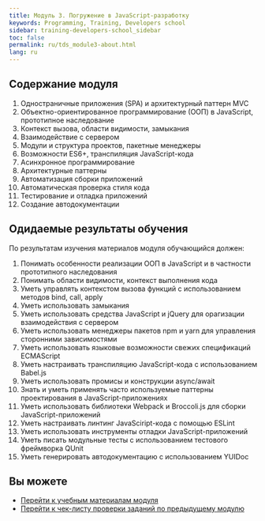 ```yaml
---
title: Модуль 3. Погружение в JavaScript-разработку
keywords: Programming, Training, Developers school
sidebar: training-developers-school_sidebar
toc: false
permalink: ru/tds_module3-about.html
lang: ru
---
```


## Содержание модуля

1. Одностраничные приложения (SPA) и архитектурный паттерн MVC
2. Объектно-ориентированное программирование (ООП) в JavaScript, прототипное наследование
3. Контекст вызова, области видимости, замыкания
4. Взаимодействие с сервером
5. Модули и структура проектов, пакетные менеджеры
6. Возможности ES6+, транспиляция JavaScript-кода
7. Асинхронное программирование
8. Архитектурные паттерны
9. Автоматизация сборки приложений
10. Автоматическая проверка стиля кода
11. Тестирование и отладка приложений
12. Cоздание автодокументации


## Одидаемые результаты обучения

По результатам изучения материалов модуля обучающийся должен:
1. Понимать особенности реализации ООП в JavaScript и в частности прототипного наследования
2. Понимать области видимости, контекст выполнения кода
3. Уметь управлять контекстом вызова функций с использованием методов bind, call, apply
4. Уметь использовать замыкания
5. Уметь использовать средства JavaScript и jQuery для орагизации взаимодействия с сервером
6. Уметь использовать менеджеры пакетов npm и yarn для управления сторонними зависимостями
7. Уметь использовать языковые возможности свежих спецификаций ECMAScript
8. Уметь настраивать транспиляцию JavaScript-кода с использованием Babel.js
9. Уметь использовать промисы и конструкции async/await
10. Знать и уметь применять часто используемые паттерны проектирования в JavaScript-приложениях
11. Уметь использовать библиотеки Webpack и Broccoli.js для сборки JavaScript-приложений
12. Уметь настраивать линтинг JavaSciript-кода с помощью ESLint
13. Уметь использовать инструменты отладки JavaScript-приложений
14. Уметь писать модульные тесты с использованием тестового фреймворка QUnit
15. Уметь генерировать автодокументацию с использованием YUIDoc

## Вы можете

* [Перейти к учебным материалам модуля](tds_module3-learn.html) <i class="fa fa-arrow-right" aria-hidden="true"></i>
* [Перейти к чек-листу проверки заданий по предыдущему модулю](tds_module2-check-list.html) <i class="fa fa-arrow-up" aria-hidden="true"></i>
